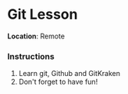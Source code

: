 # Git Lesson

**Location**: Remote

### Instructions

1. Learn git, Github and GitKraken
2. Don't forget to have fun!
